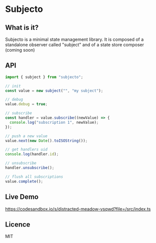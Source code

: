 # Subjecto

## What is it?

Subjecto is a minimal state management library.
It is composed of a standalone observer called "subject" and of a state store composer (coming soon)

## API

```javascript
import { subject } from "subjecto";

// init
const value = new subject("", "my subject");

// debug
value.debug = true;

// subscribe
const handler = value.subscribe((newValue) => {
  console.log("subscription 1", newValue);
});

// push a new value
value.next(new Date().toISOString());

// get handlers uid
console.log(handler.id);

// unsubscribe
handler.unsubscribe();

// flush all subscriptions
value.complete();

```

## Live Demo

https://codesandbox.io/s/distracted-meadow-vsqwd?file=/src/index.ts

## Licence

MIT
